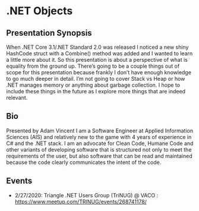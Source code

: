# .NET Objects
## Presentation Synopsis
When .NET Core 3.1/.NET Standard 2.0 was released I noticed a new shiny HashCode struct with a Combine() method was added and I wanted to learn a little more about it. So this presentation is about a perspective of what is equality from the ground up.  There’s going to be a couple things out of scope for this presentation because frankly I don’t have enough knowledge to go much deeper in detail. I’m not going to cover Stack vs Heap or how .NET manages memory or anything about garbage collection. I hope to include these things in the future as I explore more things that are indeed relevant.

## Bio
Presented by Adam Vincent
I am a Software Engineer at Applied Information Sciences (AIS) and relatively new to the game with 4 years of experience in C# and the .NET stack. I am an advocate for Clean Code, Humane Code and other variants of developing software that is structured not only to meet the requirements of the user, but also software that can be read and maintained because the code clearly communicates the intent of the code.

## Events
 - 2/27/2020: Triangle .NET Users Group (TriNUG) @ VACO : https://www.meetup.com/TRINUG/events/268741178/
